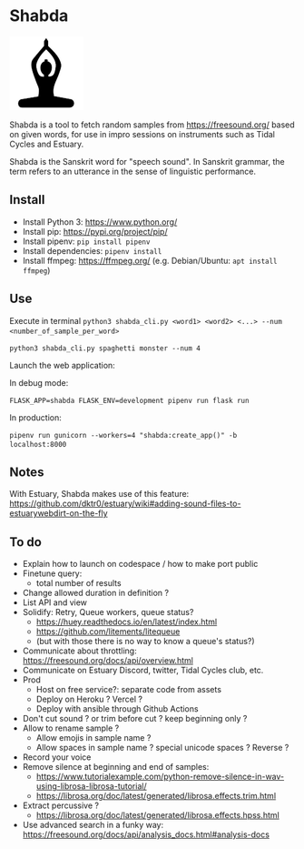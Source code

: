 Shabda
======

![Shabda logo](assets/logo.png)


Shabda is a tool to fetch random samples from https://freesound.org/ based on given words, for use in impro sessions on instruments such as Tidal Cycles and Estuary.

Shabda is the Sanskrit word for "speech sound". In Sanskrit grammar, the term refers to an utterance in the sense of linguistic performance. 

Install
-------

- Install Python 3: https://www.python.org/
- Install pip: https://pypi.org/project/pip/
- Install pipenv: `pip install pipenv`
- Install dependencies: `pipenv install`
- Install ffmpeg: https://ffmpeg.org/ (e.g. Debian/Ubuntu: `apt install ffmpeg`)

Use
---

Execute in terminal `python3 shabda_cli.py <word1> <word2> <...> --num <number_of_sample_per_word>`

```
python3 shabda_cli.py spaghetti monster --num 4
```

Launch the web application:

In debug mode:
```
FLASK_APP=shabda FLASK_ENV=development pipenv run flask run
```
In production:
```
pipenv run gunicorn --workers=4 "shabda:create_app()" -b localhost:8000
```

Notes
-----

With Estuary, Shabda makes use of this feature: https://github.com/dktr0/estuary/wiki#adding-sound-files-to-estuarywebdirt-on-the-fly

To do
-----

- Explain how to launch on codespace / how to make port public
- Finetune query:
  - total number of results
- Change allowed duration in definition ?
- List API and view
- Solidify: Retry, Queue workers, queue status?
  - https://huey.readthedocs.io/en/latest/index.html
  - https://github.com/litements/litequeue
  - (but with those there is no way to know a queue's status?)
- Communicate about throttling: https://freesound.org/docs/api/overview.html
- Communicate on Estuary Discord, twitter, Tidal Cycles club, etc.
- Prod
  - Host on free service?: separate code from assets
  - Deploy on Heroku ? Vercel ?
  - Deploy with ansible through Github Actions
- Don't cut sound ? or trim before cut ? keep beginning only ?
- Allow to rename sample ?
  - Allow emojis in sample name ?
  - Allow spaces in sample name ? special unicode spaces ? Reverse ?
- Record your voice
- Remove silence at beginning and end of samples:
  - https://www.tutorialexample.com/python-remove-silence-in-wav-using-librosa-librosa-tutorial/
  - https://librosa.org/doc/latest/generated/librosa.effects.trim.html
- Extract percussive ?
  - https://librosa.org/doc/latest/generated/librosa.effects.hpss.html
- Use advanced search in a funky way: https://freesound.org/docs/api/analysis_docs.html#analysis-docs
